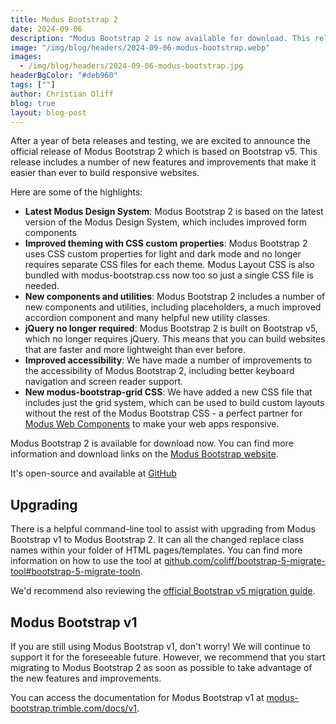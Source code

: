```yaml
---
title: Modus Bootstrap 2
date: 2024-09-06
description: "Modus Bootstrap 2 is now available for download. This release includes a number of new features and improvements that make it easier than ever to build responsive websites."
image: "/img/blog/headers/2024-09-06-modus-bootstrap.webp"
images:
  - /img/blog/headers/2024-09-06-modus-bootstrap.jpg
headerBgColor: "#deb960"
tags: [""]
author: Christian Oliff
blog: true
layout: blog-post
---
```


<style>
@media (max-width: 868px) {
  header {
    background-position: bottom right !important;
    background-size: contain !important;
    aspect-ratio: unset !important;
  }
}
main ul li {
  margin-bottom: 0.5rem;
}
</style>

After a year of beta releases and testing, we are excited to announce the official release of Modus Bootstrap 2 which is based on Bootstrap v5. This release includes a number of new features and improvements that make it easier than ever to build responsive websites.

Here are some of the highlights:

- **Latest Modus Design System**: Modus Bootstrap 2 is based on the latest version of the Modus Design System, which includes improved form components
- **Improved theming with CSS custom properties**: Modus Bootstrap 2 uses CSS custom properties for light and dark mode and no longer requires separate CSS files for each theme. Modus Layout CSS is also bundled with modus-bootstrap.css now too so just a single CSS file is needed.
- **New components and utilities**: Modus Bootstrap 2 includes a number of new components and utilities, including placeholders, a much improved accordion component and many helpful new utility classes.
- **jQuery no longer required**: Modus Bootstrap 2 is built on Bootstrap v5, which no longer requires jQuery. This means that you can build websites that are faster and more lightweight than ever before.
- **Improved accessibility**: We have made a number of improvements to the accessibility of Modus Bootstrap 2, including better keyboard navigation and screen reader support.
- **New modus-bootstrap-grid CSS**: We have added a new CSS file that includes just the grid system, which can be used to build custom layouts without the rest of the Modus Bootstrap CSS - a perfect partner for [Modus Web Components](https://modus-web-components.trimble.com/) to make your web apps responsive.

Modus Bootstrap 2 is available for download now. You can find more information and download links on the [Modus Bootstrap website](https://modus-bootstrap.trimble.com).

It's open-source and available at [GitHub](https://github.com/trimble-oss/modus-bootstrap)

## Upgrading

There is a helpful command-line tool to assist with upgrading from Modus Bootstrap v1 to Modus Bootstrap 2. It can all the changed replace class names within your folder of HTML pages/templates. You can find more information on how to use the tool at [github.com/coliff/bootstrap-5-migrate-tool#bootstrap-5-migrate-tooln](https://github.com/coliff/bootstrap-5-migrate-tool).

We'd recommend also reviewing the [official Bootstrap v5 migration guide](https://getbootstrap.com/docs/5.3/migration/).

## Modus Bootstrap v1

If you are still using Modus Bootstrap v1, don't worry! We will continue to support it for the foreseeable future. However, we recommend that you start migrating to Modus Bootstrap 2 as soon as possible to take advantage of the new features and improvements.

You can access the documentation for Modus Bootstrap v1 at [modus-bootstrap.trimble.com/docs/v1](https://modus-bootstrap.trimble.com/docs/v1).
